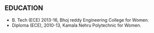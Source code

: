 ## **EDUCATION**
- B. Tech (ECE) 2013-16, Bhoj 
reddy Engineering College 
for Women.
- Diploma (ECE), 2010-13, 
Kamala Nehru Polytechnic 
for Women.
